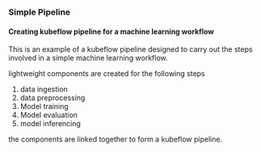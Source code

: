 ### Simple Pipeline 

#### Creating kubeflow pipeline for a machine learning workflow

This is an example of a kubeflow pipeline designed to carry out the steps involved in a simple machine learning workflow. 

lightweight components are created for the following steps 

1.  data ingestion
2.  data preprocessing
3.  Model training
4.  Model evaluation
5.  model inferencing 

the components are linked together to form a kubeflow pipeline. 
